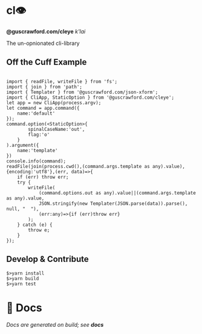 # cl👁

**@guscrawford.com/cleye** *k'lai*

The un-opnionated cli-library

## Off the Cuff Example

```

import { readFile, writeFile } from 'fs';
import { join } from 'path';
import { Templater } from '@guscrawford.com/json-xform';
import { CliApp, StaticOption } from '@guscrawford.com/cleye';
let app = new CliApp(process.argv);
let command = app.command({
    name:'default'
});
command.option(<StaticOption>{
        spinalCaseName:'out',
        flag:'o'
    }
).argument({
    name:'template'
})
console.info(command);
readFile(join(process.cwd(),(command.args.template as any).value),{encoding:'utf8'},(err, data)=>{
    if (err) throw err;
    try {
        writeFile(
            (command.options.out as any).value||(command.args.template as any).value, 
            JSON.stringify(new Templater(JSON.parse(data)).parse(), null, "  "),
            (err:any)=>{if (err)throw err}
        );
    } catch (e) {
        throw e;
    }
});
```
## Develop & Contribute

```
$>yarn install
$>yarn build
$>yarn test
```

# 📃 Docs

*Docs are generated on build; see **docs***